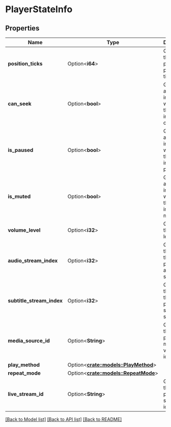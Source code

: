 # PlayerStateInfo

## Properties

Name | Type | Description | Notes
------------ | ------------- | ------------- | -------------
**position_ticks** | Option<**i64**> | Gets or sets the now playing position ticks. | [optional]
**can_seek** | Option<**bool**> | Gets or sets a value indicating whether this instance can seek. | [optional]
**is_paused** | Option<**bool**> | Gets or sets a value indicating whether this instance is paused. | [optional]
**is_muted** | Option<**bool**> | Gets or sets a value indicating whether this instance is muted. | [optional]
**volume_level** | Option<**i32**> | Gets or sets the volume level. | [optional]
**audio_stream_index** | Option<**i32**> | Gets or sets the index of the now playing audio stream. | [optional]
**subtitle_stream_index** | Option<**i32**> | Gets or sets the index of the now playing subtitle stream. | [optional]
**media_source_id** | Option<**String**> | Gets or sets the now playing media version identifier. | [optional]
**play_method** | Option<[**crate::models::PlayMethod**](PlayMethod.md)> |  | [optional]
**repeat_mode** | Option<[**crate::models::RepeatMode**](RepeatMode.md)> |  | [optional]
**live_stream_id** | Option<**String**> | Gets or sets the now playing live stream identifier. | [optional]

[[Back to Model list]](../README.md#documentation-for-models) [[Back to API list]](../README.md#documentation-for-api-endpoints) [[Back to README]](../README.md)


